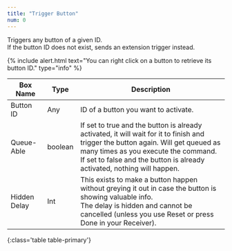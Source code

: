 ```yaml
---
title: "Trigger Button"
num: 0
---
```


Triggers any button of a given ID.\
If the button ID does not exist, sends an extension trigger instead.

{% include alert.html text="You can right click on a button to retrieve its button ID." type="info" %} 

| Box Name | Type | Description | 
|-------|--------|--------
|Button ID|	Any	|ID of a button you want to activate.
|Queue-Able|	boolean	| If set to true and the button is already activated, it will wait for it to finish and trigger the button again. Will get queued as many times as you execute the command. <br/> If set to false and the button is already activated, nothing will happen.
|Hidden Delay|	Int|	This exists to make a button happen without greying it out in case the button is showing valuable info.<br/> The delay is hidden and cannot be cancelled (unless you use Reset or press Done in your Receiver).
{:class='table table-primary'}









